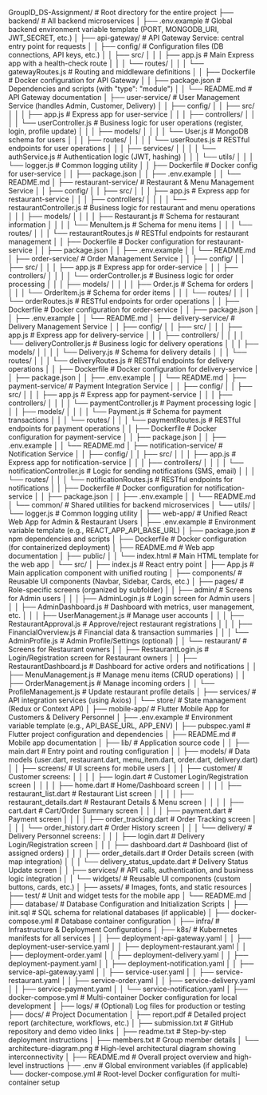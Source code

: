 GroupID_DS-Assignment/                              # Root directory for the entire project
├── backend/                                        # All backend microservices
│   ├── .env.example                                # Global backend environment variable template (PORT, MONGODB_URI, JWT_SECRET, etc.)
│   ├── api-gateway/                                # API Gateway Service: central entry point for requests
│   │   ├── config/                                 # Configuration files (DB connections, API keys, etc.)
│   │   ├── src/
│   │   │   ├── app.js                              # Main Express app with a health-check route
│   │   │   └── routes/
│   │   │       └── gatewayRoutes.js                # Routing and middleware definitions
│   │   ├── Dockerfile                              # Docker configuration for API Gateway
│   │   ├── package.json                            # Dependencies and scripts (with "type": "module")
│   │   └── README.md                               # API Gateway documentation
│   ├── user-service/                               # User Management Service (handles Admin, Customer, Delivery)
│   │   ├── config/
│   │   ├── src/
│   │   │   ├── app.js                              # Express app for user-service
│   │   │   ├── controllers/
│   │   │   │   └── userController.js               # Business logic for user operations (register, login, profile update)
│   │   │   ├── models/
│   │   │   │   └── User.js                         # MongoDB schema for users
│   │   │   ├── routes/
│   │   │   │   └── userRoutes.js                   # RESTful endpoints for user operations
│   │   │   ├── services/
│   │   │   │   └── authService.js                  # Authentication logic (JWT, hashing)
│   │   │   └── utils/
│   │   │       └── logger.js                       # Common logging utility
│   │   ├── Dockerfile                              # Docker config for user-service
│   │   ├── package.json
│   │   ├── .env.example
│   │   └── README.md
│   ├── restaurant-service/                         # Restaurant & Menu Management Service
│   │   ├── config/
│   │   ├── src/
│   │   │   ├── app.js                              # Express app for restaurant-service
│   │   │   ├── controllers/
│   │   │   │   └── restaurantController.js         # Business logic for restaurant and menu operations
│   │   │   ├── models/
│   │   │   │   ├── Restaurant.js                   # Schema for restaurant information
│   │   │   │   └── MenuItem.js                       # Schema for menu items
│   │   │   └── routes/
│   │   │       └── restaurantRoutes.js             # RESTful endpoints for restaurant management
│   │   ├── Dockerfile                              # Docker configuration for restaurant-service
│   │   ├── package.json
│   │   ├── .env.example
│   │   └── README.md
│   ├── order-service/                              # Order Management Service
│   │   ├── config/
│   │   ├── src/
│   │   │   ├── app.js                              # Express app for order-service
│   │   │   ├── controllers/
│   │   │   │   └── orderController.js              # Business logic for order processing
│   │   │   ├── models/
│   │   │   │   ├── Order.js                        # Schema for orders
│   │   │   │   └── OrderItem.js                    # Schema for order items
│   │   │   └── routes/
│   │   │       └── orderRoutes.js                  # RESTful endpoints for order operations
│   │   ├── Dockerfile                              # Docker configuration for order-service
│   │   ├── package.json
│   │   ├── .env.example
│   │   └── README.md
│   ├── delivery-service/                           # Delivery Management Service
│   │   ├── config/
│   │   ├── src/
│   │   │   ├── app.js                              # Express app for delivery-service
│   │   │   ├── controllers/
│   │   │   │   └── deliveryController.js           # Business logic for delivery operations
│   │   │   ├── models/
│   │   │   │   └── Delivery.js                     # Schema for delivery details
│   │   │   └── routes/
│   │   │       └── deliveryRoutes.js               # RESTful endpoints for delivery operations
│   │   ├── Dockerfile                              # Docker configuration for delivery-service
│   │   ├── package.json
│   │   ├── .env.example
│   │   └── README.md
│   ├── payment-service/                            # Payment Integration Service
│   │   ├── config/
│   │   ├── src/
│   │   │   ├── app.js                              # Express app for payment-service
│   │   │   ├── controllers/
│   │   │   │   └── paymentController.js            # Payment processing logic
│   │   │   ├── models/
│   │   │   │   └── Payment.js                      # Schema for payment transactions
│   │   │   └── routes/
│   │   │       └── paymentRoutes.js                # RESTful endpoints for payment operations
│   │   ├── Dockerfile                              # Docker configuration for payment-service
│   │   ├── package.json
│   │   ├── .env.example
│   │   └── README.md
│   ├── notification-service/                       # Notification Service
│   │   ├── config/
│   │   ├── src/
│   │   │   ├── app.js                              # Express app for notification-service
│   │   │   ├── controllers/
│   │   │   │   └── notificationController.js       # Logic for sending notifications (SMS, email)
│   │   │   └── routes/
│   │   │       └── notificationRoutes.js           # RESTful endpoints for notifications
│   │   ├── Dockerfile                              # Docker configuration for notification-service
│   │   ├── package.json
│   │   ├── .env.example
│   │   └── README.md
│   └── common/                                     # Shared utilities for backend microservices
│       └── utils/
│           └── logger.js                           # Common logging utility
│
├── web-app/                                        # Unified React Web App for Admin & Restaurant Users
│   ├── .env.example                                # Environment variable template (e.g., REACT_APP_API_BASE_URL)
│   ├── package.json                                # npm dependencies and scripts
│   ├── Dockerfile                                  # Docker configuration (for containerized deployment)
│   ├── README.md                                   # Web app documentation
│   ├── public/
│   │   └── index.html                              # Main HTML template for the web app
│   └── src/
│       ├── index.js                                # React entry point
│       ├── App.js                                  # Main application component with unified routing
│       ├── components/                             # Reusable UI components (Navbar, Sidebar, Cards, etc.)
│       ├── pages/                                  # Role-specific screens (organized by subfolder)
│       │   ├── admin/                              # Screens for Admin users
│       │   │   ├── AdminLogin.js                   # Login screen for Admin users
│       │   │   ├── AdminDashboard.js               # Dashboard with metrics, user management, etc.
│       │   │   ├── UserManagement.js               # Manage user accounts
│       │   │   ├── RestaurantApproval.js           # Approve/reject restaurant registrations
│       │   │   ├── FinancialOverview.js            # Financial data & transaction summaries
│       │   │   └── AdminProfile.js                 # Admin Profile/Settings (optional)
│       │   └── restaurant/                         # Screens for Restaurant owners
│       │       ├── RestaurantLogin.js              # Login/Registration screen for Restaurant owners
│       │       ├── RestaurantDashboard.js          # Dashboard for active orders and notifications
│       │       ├── MenuManagement.js               # Manage menu items (CRUD operations)
│       │       ├── OrderManagement.js              # Manage incoming orders
│       │       └── ProfileManagement.js            # Update restaurant profile details
│       ├── services/                               # API integration services (using Axios)
│       └── store/                                  # State management (Redux or Context API)
│
├── mobile-app/                                     # Flutter Mobile App for Customers & Delivery Personnel
│   ├── .env.example                                # Environment variable template (e.g., API_BASE_URL, APP_ENV)
│   ├── pubspec.yaml                                # Flutter project configuration and dependencies
│   ├── README.md                                   # Mobile app documentation
│   ├── lib/                                        # Application source code
│   │   ├── main.dart                               # Entry point and routing configuration
│   │   ├── models/                                 # Data models (user.dart, restaurant.dart, menu_item.dart, order.dart, delivery.dart)
│   │   ├── screens/                                # UI screens for mobile users
│   │   │   ├── customer/                           # Customer screens:
│   │   │   │   ├── login.dart                      # Customer Login/Registration screen
│   │   │   │   ├── home.dart                       # Home/Dashboard screen
│   │   │   │   ├── restaurant_list.dart            # Restaurant List screen
│   │   │   │   ├── restaurant_details.dart         # Restaurant Details & Menu screen
│   │   │   │   ├── cart.dart                       # Cart/Order Summary screen
│   │   │   │   ├── payment.dart                    # Payment screen
│   │   │   │   ├── order_tracking.dart             # Order Tracking screen
│   │   │   │   └── order_history.dart              # Order History screen
│   │   │   └── delivery/                           # Delivery Personnel screens:
│   │   │       ├── login.dart                      # Delivery Login/Registration screen
│   │   │       ├── dashboard.dart                  # Dashboard (list of assigned orders)
│   │   │       ├── order_details.dart              # Order Details screen (with map integration)
│   │   │       └── delivery_status_update.dart     # Delivery Status Update screen
│   │   ├── services/                               # API calls, authentication, and business logic integration
│   │   └── widgets/                                # Reusable UI components (custom buttons, cards, etc.)
│   ├── assets/                                     # Images, fonts, and static resources
│   ├── test/                                       # Unit and widget tests for the mobile app
│   └── README.md
│
├── database/                                       # Database Configuration and Initialization Scripts
│   ├── init.sql                                    # SQL schema for relational databases (if applicable)
│   ├── docker-compose.yml                          # Database container configuration
│
├── infra/                                          # Infrastructure & Deployment Configurations
│   ├── k8s/                                        # Kubernetes manifests for all services
│   │   ├── deployment-api-gateway.yaml
│   │   ├── deployment-user-service.yaml
│   │   ├── deployment-restaurant.yaml
│   │   ├── deployment-order.yaml
│   │   ├── deployment-delivery.yaml
│   │   ├── deployment-payment.yaml
│   │   ├── deployment-notification.yaml
│   │   ├── service-api-gateway.yaml
│   │   ├── service-user.yaml
│   │   ├── service-restaurant.yaml
│   │   ├── service-order.yaml
│   │   ├── service-delivery.yaml
│   │   ├── service-payment.yaml
│   │   └── service-notification.yaml
│   ├── docker-compose.yml                          # Multi-container Docker configuration for local development
│
├── logs/                                           # (Optional) Log files for production or testing
├── docs/                                           # Project Documentation
│   ├── report.pdf                                  # Detailed project report (architecture, workflows, etc.)
│   ├── submission.txt                              # GitHub repository and demo video links
│   ├── readme.txt                                  # Step-by-step deployment instructions
│   ├── members.txt                                 # Group member details
│   └── architecture-diagram.png                    # High-level architectural diagram showing interconnectivity
│
├── README.md                                       # Overall project overview and high-level instructions
├── .env                                            # Global environment variables (if applicable)
└── docker-compose.yml                              # Root-level Docker configuration for multi-container setup
